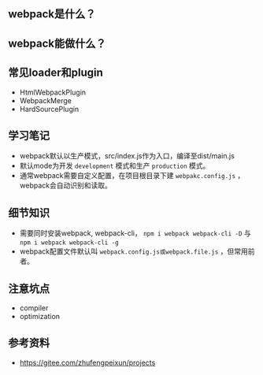 ## webpack是什么？

## webpack能做什么？

## 常见loader和plugin

* HtmlWebpackPlugin
* WebpackMerge
* HardSourcePlugin

## 学习笔记

* webpack默认以生产模式，src/index.js作为入口，编译至dist/main.js
* 默认mode为开发 `development` 模式和生产 `production` 模式。
* 通常webpack需要自定义配置，在项目根目录下建 `webpakc.config.js` ，webpack会自动识别和读取。

## 细节知识

* 需要同时安装webpack, webpack-cli， `npm i webpack webpack-cli -D` 与 `npm i webpack webpack-cli -g` 
* webpack配置文件默认叫 `webpack.config.js或webpack.file.js` ，但常用前者。

## 注意坑点

* compiler
* optimization

## 参考资料 

* https://gitee.com/zhufengpeixun/projects

